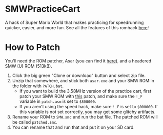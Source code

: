 # SMWPracticeCart
A hack of Super Mario World that makes practicing for speedrunning quicker, easier, and more fun.
See all the features of this romhack [here](http://www.dotsarecool.com/twitch/practice.html)!

# How to Patch
You'll need the ROM patcher, Asar (you can find it [here](https://www.smwcentral.net/?p=section&s=tools)), and a headered SMW (U) ROM (513kB).
1. Click the big green "Clone or download" button and select zip file.
2. Unzip that somewhere, and stick both `asar.exe` and your SMW ROM in the folder with `PATCH.bat`.
   - If you want to build the 3.58MHz version of the practice cart, first patch your SMW ROM with [this](http://www.dotsarecool.com/roms/smw_3.58MHz.bps) patch, and make sure the `!_F` variable in `patch.asm` is set to `$800000`.
   - If you aren't using the speed hack, make sure `!_F` is set to `$000000`. If this variable is not set correctly, you may get some glitchy artifacts.
3. Rename your ROM to `SMW.smc` and run the bat file. The patched ROM will be called `patched.smc`.
4. You can rename that and run that and put it on your SD card.